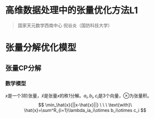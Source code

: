 # 高维数据处理中的张量优化方法L1

> 国家天元数学西南中心  倪谷炎（国防科技大学）

# 张量分解优化模型

## 张量CP分解

### 数学模型

$x$是一个3阶张量，$\hat{x}$是张量$x$的秩1分解。$a_i, b_i, c_i$是3个向量，$\otimes$为张量积。
$$
\min_\hat{x}{||x-\hat{x}||} \ \ \ \text{with}\ \hat{x}=\sum^R_{i=1}\lambda_ia_i\otimes b_i\otimes c_i
$$
